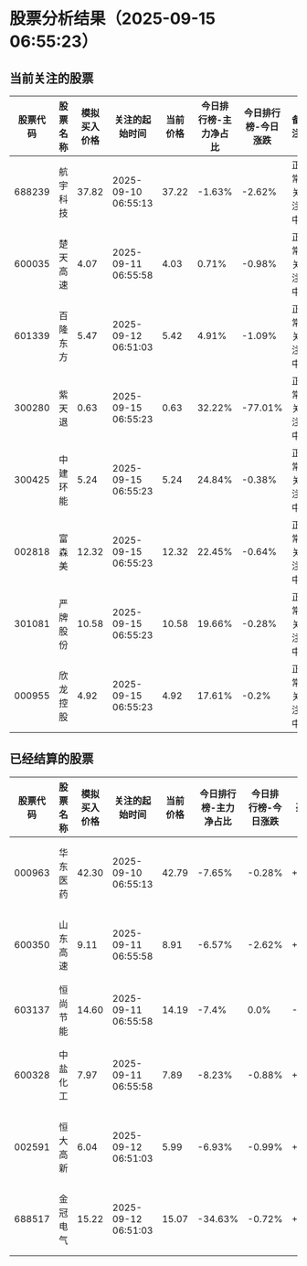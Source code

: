 # 股票分析结果（2025-09-15 06:55:23）

## 当前关注的股票

股票代码 | 股票名称 | 模拟买入价格 | 关注的起始时间 | 当前价格 | 今日排行榜-主力净占比 | 今日排行榜-今日涨跌 | 备注
--- | --- | --- | --- | --- | --- | --- | ---
688239 | 航宇科技 | 37.82 | 2025-09-10 06:55:13 | 37.22 | -1.63% | -2.62% | 正常关注中
600035 | 楚天高速 | 4.07 | 2025-09-11 06:55:58 | 4.03 | 0.71% | -0.98% | 正常关注中
601339 | 百隆东方 | 5.47 | 2025-09-12 06:51:03 | 5.42 | 4.91% | -1.09% | 正常关注中
300280 | 紫天退 | 0.63 | 2025-09-15 06:55:23 | 0.63 | 32.22% | -77.01% | 正常关注中
300425 | 中建环能 | 5.24 | 2025-09-15 06:55:23 | 5.24 | 24.84% | -0.38% | 正常关注中
002818 | 富森美 | 12.32 | 2025-09-15 06:55:23 | 12.32 | 22.45% | -0.64% | 正常关注中
301081 | 严牌股份 | 10.58 | 2025-09-15 06:55:23 | 10.58 | 19.66% | -0.28% | 正常关注中
000955 | 欣龙控股 | 4.92 | 2025-09-15 06:55:23 | 4.92 | 17.61% | -0.2% | 正常关注中

## 已经结算的股票

股票代码 | 股票名称 | 模拟买入价格 | 关注的起始时间 | 当前价格 | 今日排行榜-主力净占比 | 今日排行榜-今日涨跌 | 盈亏 | 备注
--- | --- | --- | --- | --- | --- | --- | --- | ---
000963 | 华东医药 | 42.30 | 2025-09-10 06:55:13 | 42.79 | -7.65% | -0.28% | +0.00 | 主力净占比-7.65%小于-5%，触发卖出条件
600350 | 山东高速 | 9.11 | 2025-09-11 06:55:58 | 8.91 | -6.57% | -2.62% | +0.00 | 主力净占比-6.57%小于-5%，触发卖出条件
603137 | 恒尚节能 | 14.60 | 2025-09-11 06:55:58 | 14.19 | -7.4% | 0.0% | -0.41 | 主力净占比-7.4%小于-5%，触发卖出条件
600328 | 中盐化工 | 7.97 | 2025-09-11 06:55:58 | 7.89 | -8.23% | -0.88% | +0.00 | 主力净占比-8.23%小于-5%，触发卖出条件
002591 | 恒大高新 | 6.04 | 2025-09-12 06:51:03 | 5.99 | -6.93% | -0.99% | +0.00 | 主力净占比-6.93%小于-5%，触发卖出条件
688517 | 金冠电气 | 15.22 | 2025-09-12 06:51:03 | 15.07 | -34.63% | -0.72% | +0.00 | 主力净占比-34.63%小于-5%，触发卖出条件
